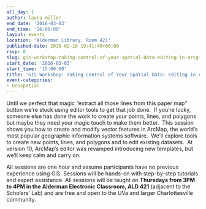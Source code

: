 ```yaml
---
all_day: 1
author: laura-miller
end_date: '2016-03-03'
end_time: '16:00:00'
layout: events
location: 'Alderman Library, Room 421'
published-date: 2016-02-16 19:41:46+00:00
rsvp: 0
slug: gis-workshop-taking-control-of-your-spatial-data-editing-in-arcgis-2
start_date: '2016-03-03'
start_time: '15:00:00'
title: 'GIS Workshop: Taking Control of Your Spatial Data: Editing in ArcGIS'
event-categories:
- Geospatial
---
```


Until we perfect that magic “extract all those lines from this paper map” button we’re stuck using editor tools to get that job done.  If you’re lucky, someone else has done the work to create your points, lines, and polygons but maybe they need your magic touch to make them better.  This session shows you how to create and modify vector features in ArcMap, the world’s most popular geographic information systems software.  We’ll explore tools to create new points, lines, and polygons and to edit existing datasets.  At version 10, ArcMap’s editor was revamped introducing new templates, but we’ll keep calm and carry on.

All sessions are one hour and assume participants have no previous experience using GIS. Sessions will be hands-on with step-by-step tutorials and expert assistance. All sessions will be taught on **Thursdays from 3PM to 4PM in the Alderman Electronic Classroom, ALD 421** (adjacent to the Scholars’ Lab) and are free and open to the UVa and larger Charlottesville community.




